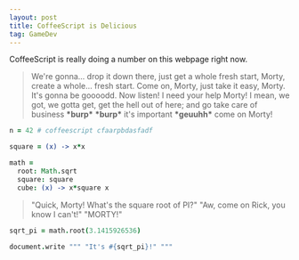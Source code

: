 ```yaml
---
layout: post
title: CoffeeScript is Delicious
tag: GameDev
---
```


CoffeeScript is really doing a number on this webpage right now.

> We're gonna... drop it down there, just get a whole fresh start, Morty, create a whole... fresh start.
> Come on, Morty, just take it easy, Morty. It's gonna be goooodd.
> Now listen! I need your help Morty! I mean, we got, we gotta get, get the hell out of here; and go take care of business __\*burp\*__ __\*burp\*__ it's important __\*geuuhh\*__ come on Morty!

~~~coffee
n = 42 # coffeescript cfaarpbdasfadf

square = (x) -> x*x

math =
  root: Math.sqrt
  square: square
  cube: (x) -> x*square x
~~~

> "Quick, Morty! What's the square root of PI?"
> "Aw, come on Rick, you know I can't!"
> "MORTY!"

~~~coffee
sqrt_pi = math.root(3.1415926536)

document.write """ "It's #{sqrt_pi}!" """
~~~

<script src="/js/WholeFreshStart.js"></script>

